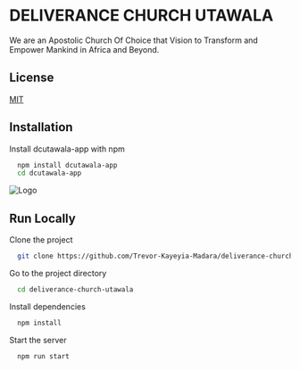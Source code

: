 # DELIVERANCE CHURCH UTAWALA

We are an Apostolic Church Of Choice that Vision to Transform and Empower Mankind in Africa and Beyond.

## License

[MIT](https://choosealicense.com/licenses/mit/)

## Installation

Install dcutawala-app with npm

```bash
  npm install dcutawala-app
  cd dcutawala-app
```

![Logo](https://web.facebook.com/photo/?fbid=158138093561031&set=a.158138080227699&__tn__=%3C)

## Run Locally

Clone the project

```bash
  git clone https://github.com/Trevor-Kayeyia-Madara/deliverance-church-utawala.git
```

Go to the project directory

```bash
  cd deliverance-church-utawala
```

Install dependencies

```bash
  npm install
```

Start the server

```bash
  npm run start
```
